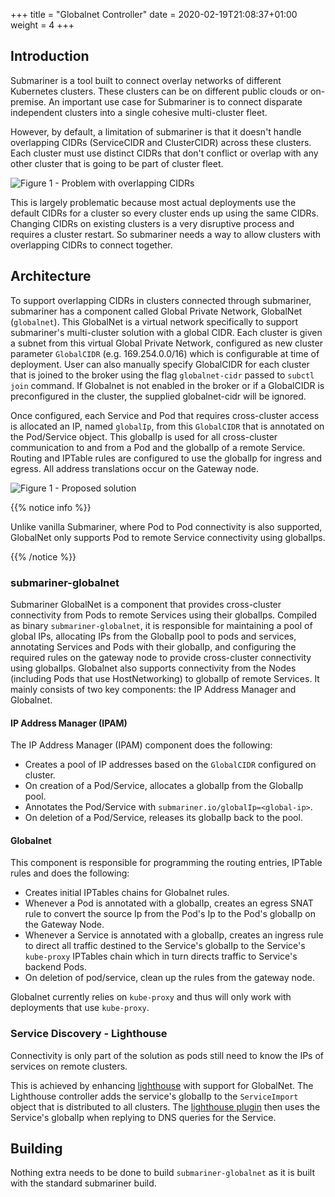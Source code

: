 +++
title = "Globalnet Controller"
date = 2020-02-19T21:08:37+01:00
weight = 4
+++
## Introduction

Submariner is a tool built to connect overlay networks of different
Kubernetes clusters. These clusters can be on different public clouds
or on-premise. An important use case for Submariner is to connect disparate
independent clusters into a single cohesive multi-cluster fleet.

However, by default, a limitation of submariner is that it doesn't handle
overlapping CIDRs (ServiceCIDR and ClusterCIDR) across these clusters.
Each cluster must use distinct CIDRs that don't conflict or overlap with any
other cluster that is going to be part of cluster fleet.

![Figure 1 - Problem with overlapping CIDRs](/images/globalnet/overlappingcidr-problem.png)

This is largely problematic because most actual deployments use the default CIDRs for a cluster so every cluster ends up using the same
CIDRs. Changing CIDRs on existing clusters is a very disruptive process and requires a cluster restart. So submariner needs a way to allow
clusters with overlapping CIDRs to connect together.

## Architecture

To support overlapping CIDRs in clusters connected through submariner, submariner has a component called Global Private Network, GlobalNet
(`globalnet`). This GlobalNet is a virtual network specifically to support submariner's multi-cluster solution with a global CIDR. Each
cluster is given a subnet from this virtual Global Private Network, configured as new cluster parameter `GlobalCIDR` (e.g. 169.254.0.0/16)
which is configurable at time of deployment.
User can also manually specify GlobalCIDR for each cluster that is joined to the broker using the flag ```globalnet-cidr``` passed to
```subctl join``` command. If Globalnet is not enabled in the broker or if a GlobalCIDR is preconfigured in the cluster,  the supplied
globalnet-cidr will be ignored.

Once configured, each Service and Pod that requires cross-cluster access is allocated an IP, named `globalIp`, from this `GlobalCIDR` that
is annotated on the Pod/Service object. This globalIp is used for all cross-cluster communication to and from a Pod and the globalIp of a
remote Service. Routing and IPTable rules are configured to use the globalIp for ingress and egress. All address translations occur on the
Gateway node.

![Figure 1 - Proposed solution](/images/globalnet/overlappingcidr-solution.png)

{{% notice info %}}

Unlike vanilla Submariner, where Pod to Pod connectivity is also supported, GlobalNet only supports Pod to remote Service connectivity using
globalIps.

{{% /notice %}}

### submariner-globalnet

Submariner GlobalNet is a component that provides cross-cluster connectivity from Pods to remote Services using their globalIps. Compiled as
binary `submariner-globalnet`, it is responsible for maintaining a pool of global IPs, allocating IPs from the GlobalIp pool to pods and
services, annotating Services and Pods with their globalIp, and configuring the required rules on the gateway node to provide cross-cluster
connectivity using globalIps.
Globalnet also supports connectivity from the Nodes (including Pods that use HostNetworking) to globalIp of remote Services.
It mainly consists of two key components: the IP Address Manager and Globalnet.

#### IP Address Manager (IPAM)

The IP Address Manager (IPAM) component does the following:

* Creates a pool of IP addresses based on the `GlobalCIDR` configured on cluster.
* On creation of a Pod/Service, allocates a globalIp from the GlobalIp pool.
* Annotates the Pod/Service with `submariner.io/globalIp=<global-ip>`.
* On deletion of a Pod/Service, releases its globalIp back to the pool.

#### Globalnet

This component is responsible for programming the routing entries, IPTable rules and does the following:

* Creates initial IPTables chains for Globalnet rules.
* Whenever a Pod is annotated with a globalIp, creates an egress SNAT rule to convert the source Ip from the Pod's Ip to the Pod's globalIp
  on the Gateway Node.
* Whenever a Service is annotated with a globalIp, creates an ingress rule to direct all traffic destined to the Service's globalIp to the
  Service's `kube-proxy` IPTables chain which in turn directs traffic to Service's backend Pods.
* On deletion of pod/service, clean up the rules from the gateway node.

Globalnet currently relies on `kube-proxy` and thus will only work with deployments that use `kube-proxy`.

### Service Discovery - Lighthouse

Connectivity is only part of the solution as pods still need to know the IPs of services on remote clusters.

This is achieved by enhancing [lighthouse](https://github.com/submariner-io/lighthouse) with support for GlobalNet. The Lighthouse
controller adds the service's globalIp to the `ServiceImport` object that is distributed to all clusters. The [lighthouse
plugin](https://github.com/submariner-io/lighthouse/tree/master/plugin/lighthouse) then uses the Service's globalIp when replying to DNS
queries for the Service.

## Building

Nothing extra needs to be done to build `submariner-globalnet` as it is built with the standard submariner build.
